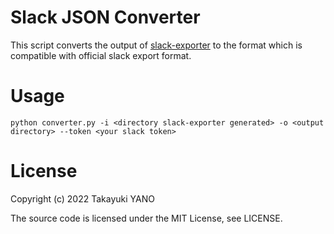 # Slack JSON Converter

This script converts the output of [slack-exporter](https://github.com/sebseager/slack-exporter) to the format which is compatible with official slack export format.

# Usage

```
python converter.py -i <directory slack-exporter generated> -o <output directory> --token <your slack token>
```

# License

Copyright (c) 2022 Takayuki YANO

The source code is licensed under the MIT License, see LICENSE.